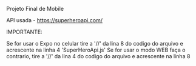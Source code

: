 Projeto Final de Mobile 

API usada - https://superheroapi.com/

IMPORTANTE:

Se for usar o Expo no celular tire a '//' da lina 8 do codigo do arquivo e acrescente na linha 4 'SuperHeroApi.js'
Se for usar o modo WEB faça o contrario, tire a '//' da lina 4 do codigo do arquivo e acrescente na linha 8